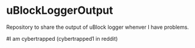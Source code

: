 # uBlockLoggerOutput

Repository to share the output of uBlock logger whenver I have problems.

#I am cybertrapped (cybertrapped1 in reddit)

